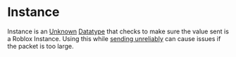 # Instance

Instance is an [Unknown](./unknown.md) [Datatype](./index.md) that checks to make sure the value
sent is a Roblox Instance. Using this while [sending unreliably](../network/messages/sending/send_unreliably.md) can
cause issues if the packet is too large.
